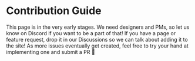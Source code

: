 # Contribution Guide

This page is in the very early stages.  We need designers and PMs, so let us know on Discord if you want to be a part of that!
If you have a page or feature request, drop it in our Discussions so we can talk about adding it to the site!
As more issues eventually get created, feel free to try your hand at implementing one and submit a PR 🙂
